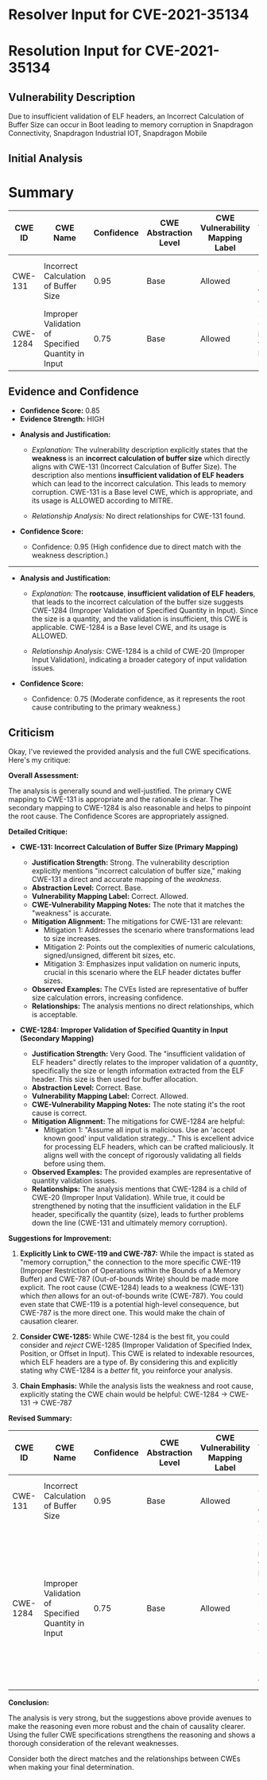 # Resolver Input for CVE-2021-35134

# Resolution Input for CVE-2021-35134

## Vulnerability Description
Due to insufficient validation of ELF headers, an Incorrect Calculation of Buffer Size can occur in Boot leading to memory corruption in Snapdragon Connectivity, Snapdragon Industrial IOT, Snapdragon Mobile

## Initial Analysis
# Summary
| CWE ID | CWE Name | Confidence | CWE Abstraction Level | CWE Vulnerability Mapping Label | CWE-Vulnerability Mapping Notes |
|---|---|---|---|---|---|
| CWE-131 | Incorrect Calculation of Buffer Size | 0.95 | Base | Allowed | Primary CWE. Matches the **weakness** described. |
| CWE-1284 | Improper Validation of Specified Quantity in Input | 0.75 | Base | Allowed | Secondary CWE. The **insufficient validation of ELF headers** is the cause. |

## Evidence and Confidence

*   **Confidence Score:** 0.85
*   **Evidence Strength:** HIGH

- **Analysis and Justification:**  
  - *Explanation:* The vulnerability description explicitly states that the **weakness** is an **incorrect calculation of buffer size** which directly aligns with CWE-131 (Incorrect Calculation of Buffer Size). The description also mentions **insufficient validation of ELF headers** which can lead to the incorrect calculation. This leads to memory corruption. CWE-131 is a Base level CWE, which is appropriate, and its usage is ALLOWED according to MITRE.
  
  - *Relationship Analysis:* No direct relationships for CWE-131 found.

- **Confidence Score:**  
  - Confidence: 0.95 (High confidence due to direct match with the weakness description.)

---
- **Analysis and Justification:**  
  - *Explanation:* The **rootcause**, **insufficient validation of ELF headers**, that leads to the incorrect calculation of the buffer size suggests CWE-1284 (Improper Validation of Specified Quantity in Input). Since the size is a quantity, and the validation is insufficient, this CWE is applicable. CWE-1284 is a Base level CWE, and its usage is ALLOWED.
  
  - *Relationship Analysis:* CWE-1284 is a child of CWE-20 (Improper Input Validation), indicating a broader category of input validation issues.

- **Confidence Score:**  
  - Confidence: 0.75 (Moderate confidence, as it represents the root cause contributing to the primary weakness.)

## Criticism
Okay, I've reviewed the provided analysis and the full CWE specifications. Here's my critique:

**Overall Assessment:**

The analysis is generally sound and well-justified. The primary CWE mapping to CWE-131 is appropriate and the rationale is clear. The secondary mapping to CWE-1284 is also reasonable and helps to pinpoint the root cause. The Confidence Scores are appropriately assigned.

**Detailed Critique:**

*   **CWE-131: Incorrect Calculation of Buffer Size (Primary Mapping)**

    *   **Justification Strength:** Strong. The vulnerability description explicitly mentions "incorrect calculation of buffer size," making CWE-131 a direct and accurate mapping of the *weakness*.
    *   **Abstraction Level:** Correct. Base.
    *   **Vulnerability Mapping Label:** Correct. Allowed.
    *   **CWE-Vulnerability Mapping Notes:** The note that it matches the "weakness" is accurate.
    *   **Mitigation Alignment:** The mitigations for CWE-131 are relevant:
        *   Mitigation 1: Addresses the scenario where transformations lead to size increases.
        *   Mitigation 2: Points out the complexities of numeric calculations, signed/unsigned, different bit sizes, etc.
        *   Mitigation 3: Emphasizes input validation on numeric inputs, crucial in this scenario where the ELF header dictates buffer sizes.
    *   **Observed Examples:** The CVEs listed are representative of buffer size calculation errors, increasing confidence.
    *   **Relationships:**  The analysis mentions no direct relationships, which is acceptable.

*   **CWE-1284: Improper Validation of Specified Quantity in Input (Secondary Mapping)**

    *   **Justification Strength:** Very Good. The "insufficient validation of ELF headers" directly relates to the improper validation of a *quantity*, specifically the size or length information extracted from the ELF header. This size is then used for buffer allocation.
    *   **Abstraction Level:** Correct. Base.
    *   **Vulnerability Mapping Label:** Correct. Allowed.
    *   **CWE-Vulnerability Mapping Notes:** The note stating it's the root cause is correct.
    *   **Mitigation Alignment:** The mitigations for CWE-1284 are helpful:
        *   Mitigation 1: "Assume all input is malicious. Use an 'accept known good' input validation strategy..." This is excellent advice for processing ELF headers, which can be crafted maliciously. It aligns well with the concept of rigorously validating all fields before using them.
    *   **Observed Examples:** The provided examples are representative of quantity validation issues.
    *  **Relationships:** The analysis mentions that CWE-1284 is a child of CWE-20 (Improper Input Validation). While true, it could be strengthened by noting that the insufficient validation in the ELF header, specifically the quantity (size), leads to further problems down the line (CWE-131 and ultimately memory corruption).

**Suggestions for Improvement:**

1.  **Explicitly Link to CWE-119 and CWE-787:** While the impact is stated as "memory corruption," the connection to the more specific CWE-119 (Improper Restriction of Operations within the Bounds of a Memory Buffer) and CWE-787 (Out-of-bounds Write) should be made more explicit.  The root cause (CWE-1284) leads to a weakness (CWE-131) which *then* allows for an out-of-bounds write (CWE-787). You could even state that CWE-119 is a potential high-level consequence, but CWE-787 is the more direct one. This would make the chain of causation clearer.

2.  **Consider CWE-1285:** While CWE-1284 is the best fit, you could consider and *reject* CWE-1285 (Improper Validation of Specified Index, Position, or Offset in Input). This CWE is related to indexable resources, which ELF headers are a type of. By considering this and explicitly stating why CWE-1284 is a *better* fit, you reinforce your analysis.

3.  **Chain Emphasis:** While the analysis lists the weakness and root cause, explicitly stating the CWE chain would be helpful: CWE-1284 -> CWE-131 -> CWE-787

**Revised Summary:**

| CWE ID | CWE Name | Confidence | CWE Abstraction Level | CWE Vulnerability Mapping Label | CWE-Vulnerability Mapping Notes |
|---|---|---|---|---|---|
| CWE-131 | Incorrect Calculation of Buffer Size | 0.95 | Base | Allowed | Primary CWE. Matches the **weakness** described. |
| CWE-1284 | Improper Validation of Specified Quantity in Input | 0.75 | Base | Allowed | Secondary CWE. The **insufficient validation of ELF headers** is the root cause of the incorrect buffer size calculation.  This can lead to CWE-787 (Out-of-bounds Write).|

**Conclusion:**

The analysis is very strong, but the suggestions above provide avenues to make the reasoning even more robust and the chain of causality clearer. Using the fuller CWE specifications strengthens the reasoning and shows a thorough consideration of the relevant weaknesses.

Consider both the direct matches and the relationships between CWEs
when making your final determination.
        